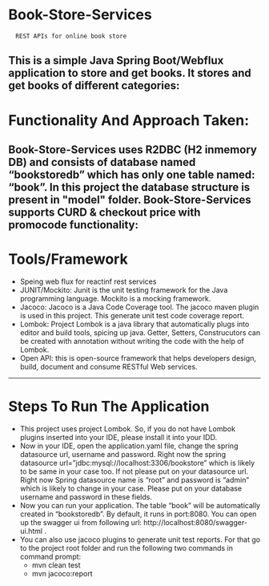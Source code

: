 # Book-Store-Services
      REST APIs for online book store
This is a simple Java Spring Boot/Webflux application to store and get books. It stores and get books of different categories:
---
# Functionality And Approach Taken:
Book-Store-Services uses R2DBC (H2 inmemory DB) and consists of database named “bookstoredb” which has only one table named: “book”. In this project the database structure is present in "model" folder.
Book-Store-Services  supports CURD & checkout price with promocode functionality:
---
# Tools/Framework
<ul>
<li>Speing web flux for reactinf rest services</li>
<li>JUNIT/Mockito: Junit is the unit testing framework for the Java programming language. Mockito is a mocking framework.</li>
<li>Jacoco: Jacoco is a Java Code Coverage tool. The jacoco maven plugin is used in this project. This generate unit test code coverage report.</li>
<li>Lombok: Project Lombok is a java library that automatically plugs into editor and build tools, spicing up java. Getter, Setters, Construcutors can be created with annotation without writing the code with the help of Lombok.</li>
<li>Open API: this is open-source framework that helps developers design, build, document and consume RESTful Web services.</li>
</ul>

---
# Steps To Run The Application
<ul>
<li>This project uses project Lombok. So, if you do not have Lombok plugins inserted into your IDE, please install it into your IDD.</li>
<li>Now in your IDE, open the application.yaml file, change the spring datasource url, username and password. Right now the spring datasource url=”jdbc:mysql://localhost:3306/bookstore” which is likely to be same in your case too. If not please put on your datasource url. Right now Spring datasource name is “root” and password is “admin” which is likely to change in your case. Please put on your database username and password in these fields.</li>
<li>Now you can run your application. The table “book” will be automatically created in “bookstoredb”. By default, it runs in port:8080. You can open up the swagger ui from  following url: http://localhost:8080/swagger-ui.html .</li>
<li>You can also use jacoco plugins to generate unit test reports. For that go to the project root folder and run the following two commands in command prompt:
    <ul><li>mvn clean test</li>
    <li>mvn jacoco:report</li>
    </ul>    
</li>
</ul>
